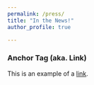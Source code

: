 ```yaml
---
permalink: /press/
title: "In the News!"
author_profile: true

---
```




### Anchor Tag (aka. Link)

This is an example of a [link](http://github.com "Github").

